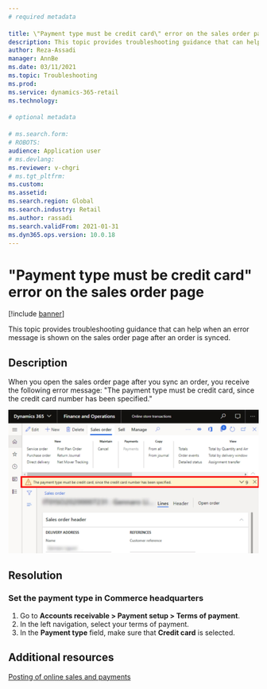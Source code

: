 ```yaml
---
# required metadata

title: \"Payment type must be credit card\" error on the sales order page
description: This topic provides troubleshooting guidance that can help when an error message is shown on the sales order page after an order is synced.
author: Reza-Assadi
manager: AnnBe
ms.date: 03/11/2021
ms.topic: Troubleshooting
ms.prod: 
ms.service: dynamics-365-retail
ms.technology: 

# optional metadata

# ms.search.form: 
# ROBOTS: 
audience: Application user
# ms.devlang: 
ms.reviewer: v-chgri
# ms.tgt_pltfrm: 
ms.custom: 
ms.assetid: 
ms.search.region: Global
ms.search.industry: Retail
ms.author: rassadi
ms.search.validFrom: 2021-01-31
ms.dyn365.ops.version: 10.0.18
---
```


# "Payment type must be credit card" error on the sales order page

[!include [banner](../../includes/banner.md)]

This topic provides troubleshooting guidance that can help when an error message is shown on the sales order page after an order is synced.

## Description

When you open the sales order page after you sync an order, you receive the following error message: "The payment type must be credit card, since the credit card number has been specified."

![Payment type must be credit card error](media/payment-type-must-be-credit-card.jpg)

## Resolution

### Set the payment type in Commerce headquarters

1. Go to **Accounts receivable \> Payment setup \> Terms of payment**.
1. In the left navigation, select your terms of payment.
1. In the **Payment type** field, make sure that **Credit card** is selected.

## Additional resources

[Posting of online sales and payments](../tasks/posting-online-sales-payments.md)
